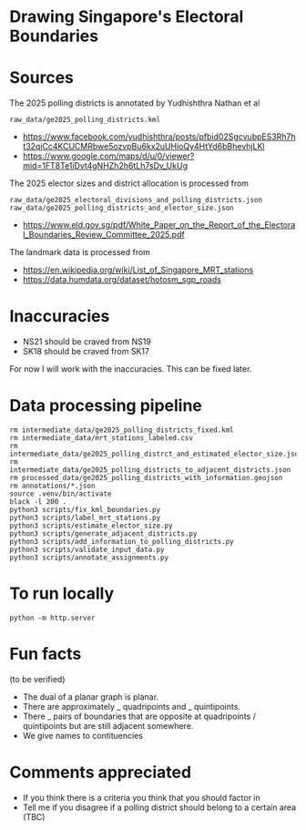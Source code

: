 # Drawing Singapore's Electoral Boundaries



# Sources

The 2025 polling districts is annotated by Yudhishthra Nathan et al

`raw_data/ge2025_polling_districts.kml`

- https://www.facebook.com/yudhishthra/posts/pfbid02SgcvubpES3Rh7ht32qjCc4KCUCMRbwe5ozvpBu6kx2uUHioQy4HtYd6bBhevhjLKl
- https://www.google.com/maps/d/u/0/viewer?mid=1FT8Te1iDvt4gNHZh2h6tLh7sDv_UkUg


The 2025 elector sizes and district allocation is processed from

`raw_data/ge2025_electoral_divisions_and_polling_districts.json`
`raw_data/ge2025_polling_districts_and_elector_size.json`

- https://www.eld.gov.sg/pdf/White_Paper_on_the_Report_of_the_Electoral_Boundaries_Review_Committee_2025.pdf


The landmark data is processed from

- https://en.wikipedia.org/wiki/List_of_Singapore_MRT_stations
- https://data.humdata.org/dataset/hotosm_sgp_roads


# Inaccuracies

- NS21 should be craved from NS19
- SK18 should be craved from SK17

For now I will work with the inaccuracies. This can be fixed later.


# Data processing pipeline

```
rm intermediate_data/ge2025_polling_districts_fixed.kml
rm intermediate_data/mrt_stations_labeled.csv
rm intermediate_data/ge2025_polling_distrct_and_estimated_elector_size.json
rm intermediate_data/ge2025_polling_districts_to_adjacent_districts.json
rm processed_data/ge2025_polling_districts_with_information.geojson
rm annotations/*.json
source .venv/bin/activate
black -l 200 .
python3 scripts/fix_kml_boundaries.py
python3 scripts/label_mrt_stations.py
python3 scripts/estimate_elector_size.py
python3 scripts/generate_adjacent_districts.py
python3 scripts/add_information_to_polling_districts.py
python3 scripts/validate_input_data.py
python3 scripts/annotate_assignments.py
```


# To run locally

```
python -m http.server
```


# Fun facts

(to be verified)

- The dual of a planar graph is planar.
- There are approximately _ quadripoints and _ quintipoints.
- There _ pairs of boundaries that are opposite at quadripoints / quintipoints but are still adjacent somewhere.
- We give names to contituencies


# Comments appreciated

- If you think there is a criteria you think that you should factor in
- Tell me if you disagree if a polling district should belong to a certain area (TBC)
